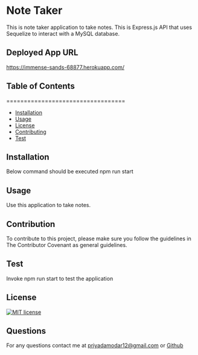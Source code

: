 # Note Taker
This is note taker application to take notes. This is Express.js API that uses Sequelize to interact with a MySQL database.
## Deployed App URL
https://immense-sands-68877.herokuapp.com/

## Table of Contents 
==================================
* [Installation](#Installation)
* [Usage](#Usage)
* [License](#License)
* [Contributing](#Contributing)
* [Test](#Test)



## Installation
Below command should be executed npm run start
## Usage
Use this application to take notes.

## Contribution
To contribute to this project, please make sure you follow the guidelines in The Contributor Covenant as general guidelines.
## Test
Invoke npm run start to test the application
## License
[![MIT license](https://img.shields.io/badge/License-MIT-blue.svg)](https://lbesson.mit-license.org/) 
## Questions
For any questions contact me at priyadamodar12@gmail.com or [Github](https://github.com/pkamble35)
